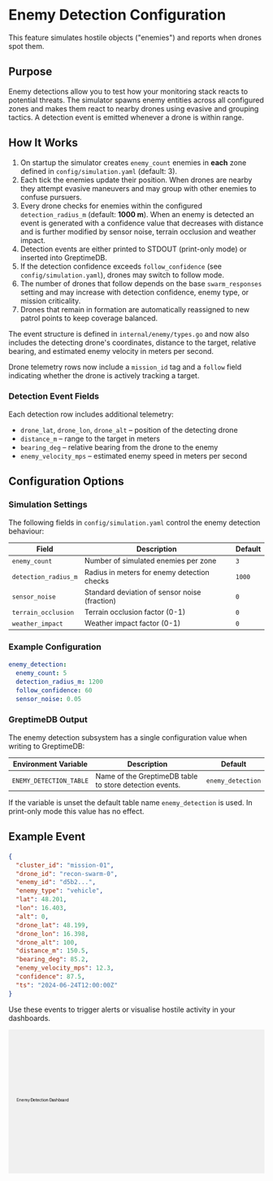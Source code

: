 # Enemy Detection Configuration

This feature simulates hostile objects ("enemies") and reports when drones spot them.

## Purpose

Enemy detections allow you to test how your monitoring stack reacts to potential threats. The simulator
spawns enemy entities across all configured zones and makes them react to nearby drones using evasive and
grouping tactics. A detection event is emitted whenever a drone is within range.

## How It Works

1. On startup the simulator creates `enemy_count` enemies in **each** zone defined in `config/simulation.yaml` (default: 3).
2. Each tick the enemies update their position. When drones are nearby they attempt evasive maneuvers
   and may group with other enemies to confuse pursuers.
3. Every drone checks for enemies within the configured `detection_radius_m` (default: **1000&nbsp;m**). When an enemy is detected an event is generated with a
   confidence value that decreases with distance and is further modified by sensor noise, terrain occlusion and weather impact.
4. Detection events are either printed to STDOUT (print-only mode) or inserted into GreptimeDB.
5. If the detection confidence exceeds `follow_confidence` (see `config/simulation.yaml`), drones may switch to follow mode.
6. The number of drones that follow depends on the base `swarm_responses` setting and may increase with detection confidence, enemy type, or mission criticality.
7. Drones that remain in formation are automatically reassigned to new patrol points to keep coverage balanced.

The event structure is defined in `internal/enemy/types.go` and now also includes the detecting drone's
coordinates, distance to the target, relative bearing, and estimated enemy velocity in meters per second.

Drone telemetry rows now include a `mission_id` tag and a `follow` field indicating whether the drone is actively tracking a target.

### Detection Event Fields

Each detection row includes additional telemetry:
- `drone_lat`, `drone_lon`, `drone_alt` – position of the detecting drone
- `distance_m` – range to the target in meters
- `bearing_deg` – relative bearing from the drone to the enemy
- `enemy_velocity_mps` – estimated enemy speed in meters per second

## Configuration Options

### Simulation Settings

The following fields in `config/simulation.yaml` control the enemy detection behaviour:

| Field               | Description                                      | Default |
|---------------------|--------------------------------------------------|---------|
| `enemy_count`       | Number of simulated enemies per zone             | `3`     |
| `detection_radius_m`| Radius in meters for enemy detection checks      | `1000`  |
| `sensor_noise`      | Standard deviation of sensor noise (fraction)    | `0`     |
| `terrain_occlusion` | Terrain occlusion factor (0-1)                   | `0`     |
| `weather_impact`    | Weather impact factor (0-1)                      | `0`     |

### Example Configuration

```yaml
enemy_detection:
  enemy_count: 5
  detection_radius_m: 1200
  follow_confidence: 60
  sensor_noise: 0.05
```

### GreptimeDB Output

The enemy detection subsystem has a single configuration value when writing to GreptimeDB:

| Environment Variable      | Description                                               | Default            |
|---------------------------|-----------------------------------------------------------|--------------------|
| `ENEMY_DETECTION_TABLE`   | Name of the GreptimeDB table to store detection events.   | `enemy_detection`  |

If the variable is unset the default table name `enemy_detection` is used. In print-only mode this value has
no effect.


## Example Event

```json
{
  "cluster_id": "mission-01",
  "drone_id": "recon-swarm-0",
  "enemy_id": "d5b2...",
  "enemy_type": "vehicle",
  "lat": 48.201,
  "lon": 16.403,
  "alt": 0,
  "drone_lat": 48.199,
  "drone_lon": 16.398,
  "drone_alt": 100,
  "distance_m": 150.5,
  "bearing_deg": 85.2,
  "enemy_velocity_mps": 12.3,
  "confidence": 87.5,
  "ts": "2024-06-24T12:00:00Z"
}
```

Use these events to trigger alerts or visualise hostile activity in your dashboards.

![Enemy Detection Dashboard](images/enemy-detection-dashboard.png)

